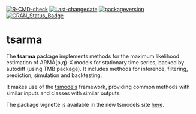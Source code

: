 
[![R-CMD-check](https://github.com/tsmodels/tsarma/workflows/R-hub/badge.svg)](https://github.com/tsmodels/tsarma/actions)
[![Last-changedate](https://img.shields.io/badge/last%20change-2024--06--28-yellowgreen.svg)](/commits/master)
[![packageversion](https://img.shields.io/badge/Package%20version-0.2.0-orange.svg?style=flat-square)](commits/master)
[![CRAN_Status_Badge](https://www.r-pkg.org/badges/version/tsarma)](https://cran.r-project.org/package=tsarma)

# tsarma

The **tsarma** package implements methods for the maximum likelihood
estimation of ARMA(p,q)-X models for stationary time series, backed by
autodiff (using TMB package). It includes methods for inference,
filtering, prediction, simulation and backtesting.

It makes use of the [tsmodels](https://github.com/tsmodels) framework,
providing common methods with similar inputs and classes with similar
outputs.

The package vignette is available in the new tsmodels site
[here](https://www.nopredict.com/packages/tsarma.html).
